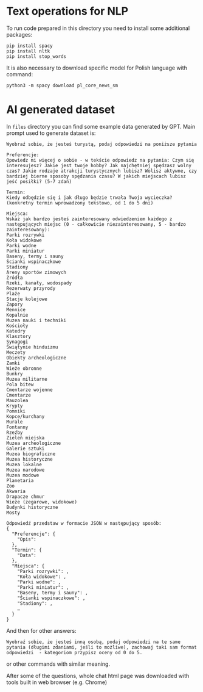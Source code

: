 # Text operations for NLP

To run code prepared in this directory you need to install some additional packages:

```
pip install spacy
pip install nltk
pip install stop_words
```

It is also necessary to download specific model for Polish language with command:

```
python3 -m spacy download pl_core_news_sm
```

# AI generated dataset
In `files` directory you can find some example data generated by GPT.
Main prompt used to generate dataset is:

```
Wyobraź sobie, że jesteś turystą, podaj odpowiedzi na poniższe pytania

Preferencje:
Opowiedz mi więcej o sobie - w tekście odpowiedz na pytania: Czym się interesujesz? Jakie jest twoje hobby? Jak najchętniej spędzasz wolny czas? Jakie rodzaje atrakcji turystycznych lubisz? Wolisz aktywne, czy bardziej bierne sposoby spędzania czasu? W jakich miejscach lubisz jeść posiłki? (5-7 zdań)

Termin:
Kiedy odbędzie się i jak długo będzie trwała Twoja wycieczka? (konkretny termin wprowadzony tekstowo, od 1 do 5 dni)

Miejsca:
Wskaż jak bardzo jesteś zainteresowany odwiedzeniem każdego z następujących miejsc (0 - całkowicie niezainteresowany, 5 - bardzo zainteresowany):
Parki rozrywki
Koła widokowe
Parki wodne
Parki miniatur
Baseny, termy i sauny
Ścianki wspinaczkowe
Stadiony
Areny sportów zimowych
Źródła
Rzeki, kanały, wodospady
Rezerwaty przyrody
Plaże
Stacje kolejowe
Zapory
Mennice
Kopalnie
Muzea nauki i techniki
Kościoły
Katedry
Klasztory
Synagogi
Świątynie hinduizmu
Meczety
Obiekty archeologiczne
Zamki
Wieże obronne
Bunkry
Muzea militarne
Pola bitew
Cmentarze wojenne
Cmentarze
Mauzolea
Krypty
Pomniki
Kopce/kurchany
Murale
Fontanny
Rzeźby
Zieleń miejska
Muzea archeologiczne
Galerie sztuki
Muzea biograficzne
Muzea historyczne
Muzea lokalne
Muzea narodowe
Muzea modowe
Planetaria
Zoo
Akwaria
Drapacze chmur
Wieże (zegarowe, widokowe)
Budynki historyczne
Mosty

Odpowiedź przedstaw w formacie JSON w następujący sposób:
{
  "Preferencje": {
    "Opis":
  },
  "Termin": {
    "Data": 
  },
  "Miejsca": {
    "Parki rozrywki": ,
    "Koła widokowe": ,
    "Parki wodne": ,
    "Parki miniatur": ,
    "Baseny, termy i sauny": ,
    "Ścianki wspinaczkowe": ,
    "Stadiony": ,
    …
  }
}
```

And then for other answers:
```
Wyobraź sobie, że jesteś inną osobą, podaj odpowiedzi na te same pytania (długimi zdaniami, jeśli to możliwe), zachowaj taki sam format odpowiedzi  - kategoriom przypisz oceny od 0 do 5.
```
or other commands with similar meaning.

After some of the questions, whole chat html page was downloaded with tools built in web browser (e.g. Chrome)